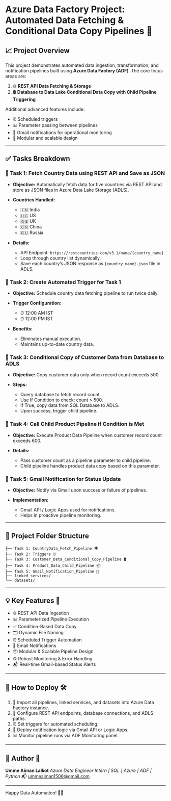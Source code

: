 # Azure Data Factory Project: Automated Data Fetching & Conditional Data Copy Pipelines 🚀

## 📈 Project Overview

This project demonstrates automated data ingestion, transformation, and notification pipelines built using **Azure Data Factory (ADF)**. The core focus areas are:

1. 🌐 **REST API Data Fetching & Storage**
2. 🛢️ **Database to Data Lake Conditional Data Copy with Child Pipeline Triggering**

Additional advanced features include:

* ⏰ Scheduled triggers
* 📊 Parameter passing between pipelines
* 📩 Gmail notifications for operational monitoring
* 📁 Modular and scalable design

---

## ✅ Tasks Breakdown

### 📌 **Task 1: Fetch Country Data using REST API and Save as JSON**

* **Objective:** Automatically fetch data for five countries via REST API and store as JSON files in Azure Data Lake Storage (ADLS).
* **Countries Handled:**

  * 🇮🇳 India
  * 🇺🇸 US
  * 🇬🇧 UK
  * 🇨🇳 China
  * 🇷🇺 Russia
* **Details:**

  * API Endpoint: `https://restcountries.com/v3.1/name/{country_name}`
  * Loop through country list dynamically.
  * Save each country’s JSON response as `{country_name}.json` file in ADLS.

### 📌 **Task 2: Create Automated Trigger for Task 1**

* **Objective:** Schedule country data fetching pipeline to run twice daily.
* **Trigger Configuration:**

  * ⏰ 12:00 AM IST
  * ⏰ 12:00 PM IST
* **Benefits:**

  * Eliminates manual execution.
  * Maintains up-to-date country data.

### 📌 **Task 3: Conditional Copy of Customer Data from Database to ADLS**

* **Objective:** Copy customer data only when record count exceeds 500.
* **Steps:**

  * Query database to fetch record count.
  * Use If Condition to check: count > 500.
  * If True, copy data from SQL Database to ADLS.
  * Upon success, trigger child pipeline.

### 📌 **Task 4: Call Child Product Pipeline if Condition is Met**

* **Objective:** Execute Product Data Pipeline when customer record count exceeds 600.
* **Details:**

  * Pass customer count as a pipeline parameter to child pipeline.
  * Child pipeline handles product data copy based on this parameter.

### 📌 **Task 5: Gmail Notification for Status Update**

* **Objective:** Notify via Gmail upon success or failure of pipelines.
* **Implementation:**

  * Gmail API / Logic Apps used for notifications.
  * Helps in proactive pipeline monitoring.

---

## 📂 Project Folder Structure

```
├── Task 1: CountryData_Fetch_Pipeline 🌍
├── Task 2: Triggers ⏰
├── Task 3: Customer_Data_Conditional_Copy_Pipeline 🛢️
├── Task 4: Product_Data_Child_Pipeline 📦
├── Task 5: Gmail_Notification_Pipeline 📩
├── linked_services/
└── datasets/
```

---

## 💡 Key Features 🌟

* 🌐 REST API Data Ingestion
* 📊 Parameterized Pipeline Execution
* ✅ Condition-Based Data Copy
* 🗂️ Dynamic File Naming
* ⏰ Scheduled Trigger Automation
* 📩 Email Notifications
* 📦 Modular & Scalable Pipeline Design
* ⚙️ Robust Monitoring & Error Handling
* 📬 Real-time Gmail-based Status Alerts

---

## 📖 How to Deploy 🛠️

1. 🔁 Import all pipelines, linked services, and datasets into Azure Data Factory instance.
2. 🔧 Configure REST API endpoints, database connections, and ADLS paths.
3. ⏰ Set triggers for automated scheduling.
4. 📩 Deploy notification logic via Gmail API or Logic Apps.
5. 📊 Monitor pipeline runs via ADF Monitoring panel.

---

## 📧 Author 📇

**Umme Aiman Lalkot**
*Azure Data Engineer Intern | SQL | Azure | ADF | Python*
📬 [ummeaiman1506@gmail.com](mailto:ummeaiman1506@gmail.com)

---
Happy Data Automation! 🚀🎉
